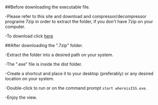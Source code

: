 ##Before downloading the executable file.
  
  -Please refer to this site and download and compressor/decompressor programe 7zip in order to extract the folder, if you don't have 7zip on your computer.
  
  -To download click [here](https://www.7-zip.org/download.html)
  
##After downloading the ".7zip" folder.
  
  -Extract the folder into a desired path on your system.
  
  -The ".exe" file is inside the dist folder.
  
  -Create a shortcut and place it to your desktop (preferably) or any desired location on your system.
  
  -Double-click to run or on the command prompt ```start whereisISS.exe```.
  
  -Enjoy the view.
